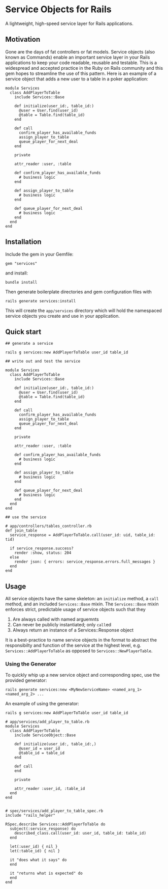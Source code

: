 # Service Objects for Rails

A lightweight, high-speed service layer for Rails applications.

## Motivation
Gone are the days of fat controllers or fat models. Service objects (also known as Commands) enable an important service layer in your Rails applications to keep your code readable, reusable and testable. This is a widespread and accepted practice in the Ruby on Rails community and this gem hopes to streamline the use of this pattern. Here is an example of a service object that adds a new user to a table in a poker application:

```
module Services
  class AddPlayerToTable
    include Services::Base

    def initialize(user_id:, table_id:)
      @user = User.find(user_id)
      @table = Table.find(table_id)
    end

    def call
      confirm_player_has_available_funds
      assign_player_to_table
      queue_player_for_next_deal
    end

    private

    attr_reader :user, :table

    def confirm_player_has_available_funds
      # business logic
    end

    def assign_player_to_table
      # business logic
    end

    def queue_player_for_next_deal
      # business logic
    end
  end
end
```

## Installation
Include the gem in your Gemfile:
```
gem "services"
```

and install:
```
bundle install
```

Then generate boilerplate directories and gem configuration files with
```
rails generate services:install
```

This will create the `app/services` directory which will hold the namespaced service objects you create and use in your application.

## Quick start
```
## generate a service

rails g services:new AddPlayerToTable user_id table_id

## write out and test the service

module Services
  class AddPlayerToTable
    include Services::Base

    def initialize(user_id:, table_id:)
      @user = User.find(user_id)
      @table = Table.find(table_id)
    end

    def call
      confirm_player_has_available_funds
      assign_player_to_table
      queue_player_for_next_deal
    end

    private

    attr_reader :user, :table

    def confirm_player_has_available_funds
      # business logic
    end

    def assign_player_to_table
      # business logic
    end

    def queue_player_for_next_deal
      # business logic
    end
  end
end

## use the service

# app/controllers/tables_controller.rb
def join_table
  service_response = AddPlayerToTable.call(user_id: uid, table_id: tid)

  if service_response.success?
    render :show, status: 204
  else
    render json: { errors: service_response.errors.full_messages }
  end
end
```

## Usage
All service objects have the same skeleton: an `initialize` method, a `call` method, and an included `Services::Base` mixin. The `Services::Base` mixin enforces strict, predictable usage of service objects such that they

1. Are always called with named arguemnts
1. Can never be publicly instantiated; only `call`ed
1. Always return an instance of a Services::Response object

It is a best-practice to name service objects in the format <ACTION><NOUN> to abstract the responsibilty and function of the service at the highest level, e.g. `Services::AddPlayerToTable` as opposed to `Services::NewPlayerTable`.

### Using the Generator
To quickly whip up a new service object and corresponding spec, use the provided generator:
```
rails generate services:new <MyNewServiceName> <named_arg_1> <named_arg_2> ...
```

An example of using the generator:
```
rails g services:new AddPlayerToTable user_id table_id

# app/services/add_player_to_table.rb
module Services
  class AddPlayerToTable
    include ServiceObject::Base

    def initialize(user_id:, table_id:,)
      @user_id = user_id
      @table_id = table_id
    end

    def call
    end

    private

    attr_reader :user_id, :table_id
  end
end


# spec/services/add_player_to_table_spec.rb
include "rails_helper"

RSpec.describe Services::AddPlayerToTable do
  subject(:service_response) do
    described_class.call(user_id: user_id, table_id: table_id)
  end

  let(:user_id) { nil }
  let(:table_id) { nil }

  it "does what it says" do
  end

  it "returns what is expected" do
  end
end
```
